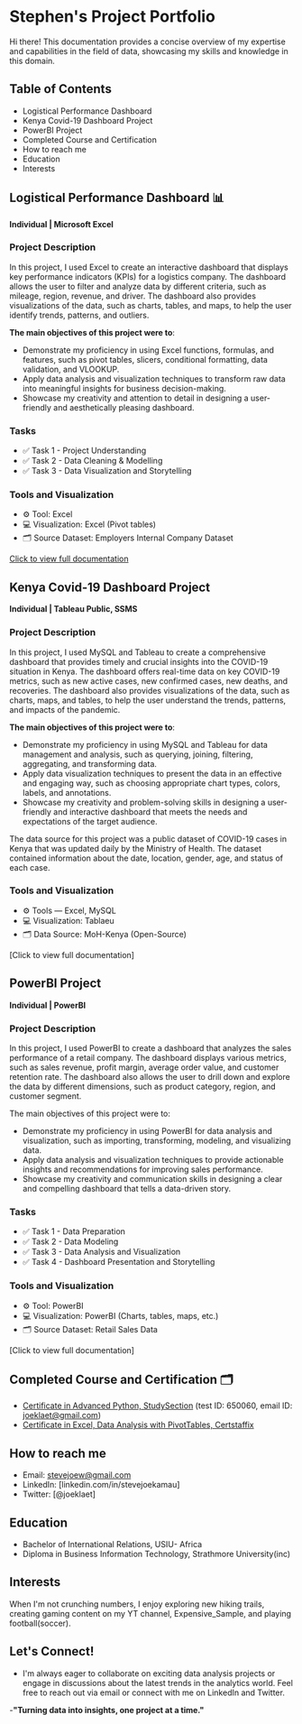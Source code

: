 # Stephen's Project Portfolio

Hi there! This documentation provides a concise overview of my expertise and capabilities in the field of data, showcasing my skills and knowledge in this domain.

## Table of Contents
- Logistical Performance Dashboard
- Kenya Covid-19 Dashboard Project
- PowerBI Project
- Completed Course and Certification
- How to reach me
- Education
- Interests

## Logistical Performance Dashboard 📊
**Individual | Microsoft Excel**

### Project Description
In this project, I used Excel to create an interactive dashboard that displays key performance indicators (KPIs) for a logistics company. The dashboard allows the user to filter and analyze data by different criteria, such as mileage, region, revenue, and driver. The dashboard also provides visualizations of the data, such as charts, tables, and maps, to help the user identify trends, patterns, and outliers.

**The main objectives of this project were to**:
- Demonstrate my proficiency in using Excel functions, formulas, and features, such as pivot tables, slicers, conditional formatting, data validation, and VLOOKUP.
- Apply data analysis and visualization techniques to transform raw data into meaningful insights for business decision-making.
- Showcase my creativity and attention to detail in designing a user-friendly and aesthetically pleasing dashboard.

### Tasks
- ✅ Task 1 - Project Understanding
- ✅ Task 2 - Data Cleaning & Modelling
- ✅ Task 3 - Data Visualization and Storytelling

### Tools and Visualization
- ⚙️ Tool: Excel
- 💻 Visualization: Excel (Pivot tables)
- 🗂️ Source Dataset: Employers Internal Company Dataset

[Click to view full documentation]((https://github.com/SteveJoe-cloud/Excel-Logistics-Projects/edit/main/README.md))

## Kenya Covid-19 Dashboard Project
**Individual | Tableau Public, SSMS**

### Project Description
In this project, I used MySQL and Tableau to create a comprehensive dashboard that provides timely and crucial insights into the COVID-19 situation in Kenya. The dashboard offers real-time data on key COVID-19 metrics, such as new active cases, new confirmed cases, new deaths, and recoveries. The dashboard also provides visualizations of the data, such as charts, maps, and tables, to help the user understand the trends, patterns, and impacts of the pandemic.

**The main objectives of this project were to**:
- Demonstrate my proficiency in using MySQL and Tableau for data management and analysis, such as querying, joining, filtering, aggregating, and transforming data.
- Apply data visualization techniques to present the data in an effective and engaging way, such as choosing appropriate chart types, colors, labels, and annotations.
- Showcase my creativity and problem-solving skills in designing a user-friendly and interactive dashboard that meets the needs and expectations of the target audience.

The data source for this project was a public dataset of COVID-19 cases in Kenya that was updated daily by the Ministry of Health. The dataset contained information about the date, location, gender, age, and status of each case.

### Tools and Visualization
- ⚙️ Tools — Excel, MySQL
- 💻 Visualization: Tablaeu 
- 🗂️ Data Source: MoH-Kenya (Open-Source)


[Click to view full documentation]

## PowerBI Project
**Individual | PowerBI**

### Project Description
In this project, I used PowerBI to create a dashboard that analyzes the sales performance of a retail company. The dashboard displays various metrics, such as sales revenue, profit margin, average order value, and customer retention rate. The dashboard also allows the user to drill down and explore the data by different dimensions, such as product category, region, and customer segment.

The main objectives of this project were to:
- Demonstrate my proficiency in using PowerBI for data analysis and visualization, such as importing, transforming, modeling, and visualizing data.
- Apply data analysis and visualization techniques to provide actionable insights and recommendations for improving sales performance.
- Showcase my creativity and communication skills in designing a clear and compelling dashboard that tells a data-driven story.

### Tasks
- ✅ Task 1 - Data Preparation
- ✅ Task 2 - Data Modeling
- ✅ Task 3 - Data Analysis and Visualization
- ✅ Task 4 - Dashboard Presentation and Storytelling

### Tools and Visualization
- ⚙️ Tool: PowerBI
- 💻 Visualization: PowerBI (Charts, tables, maps, etc.)
- 🗂️ Source Dataset: Retail Sales Data

[Click to view full documentation]

## Completed Course and Certification 🗂️
- [Certificate in Advanced Python, StudySection](https://www.studysection.com/verify-certificate-authenticity?url=verify-certificate-authenticity) (test ID: 650060, email ID: joeklaet@gmail.com)
-	[Certificate in Excel, Data Analysis with PivotTables, Certstaffix](https://www.credly.com/org/certstaffix-training/badge/excel-data-analysis-with-pivottables)

## How to reach me
- Email: stevejoew@gmail.com
- LinkedIn: [linkedin.com/in/stevejoekamau]
- Twitter: [@joeklaet]

## Education
- Bachelor of International Relations, USIU- Africa
- Diploma in Business Information Technology, Strathmore University(inc)

## Interests
When I'm not crunching numbers, I enjoy exploring new hiking trails, creating gaming content on my YT channel, Expensive_Sample, and playing football(soccer).

## Let's Connect!

- I'm always eager to collaborate on exciting data analysis projects or engage in discussions about the latest trends in the analytics world. Feel free to reach out via email or connect with me on LinkedIn and Twitter.

-**"Turning data into insights, one project at a time."**
